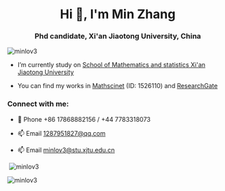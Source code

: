 <h1 align="center">Hi 👋, I'm Min Zhang</h1>
<h3 align="center">Phd candidate, Xi'an Jiaotong University, China</h3>

<p align="left"> <img src="https://komarev.com/ghpvc/?username=minlov3&label=Profile%20views&color=0e75b6&style=flat" alt="minlov3" /> </p>

- I’m currently study on [School of Mathematics and statistics Xi'an Jiaotong University](http://math.xjtu.edu.cn/)

- You can find my works in [Mathscinet](https://mathscinet.ams.org/mathscinet/MRAuthorID/1526110) (ID: 1526110)
                       and [ResearchGate](https://www.researchgate.net/profile/Min-Zhang-257)

<h3 align="left">Connect with me:</h3>

- 💬 Phone +86 17868882156 / +44 7783318073 

- 📫 Email [1287951827@qq.com](1287951827@qq.com)
- 📫 Email [minlov3@stu.xjtu.edu.cn](minlov3@stu.xjtu.edu.cn)  


<p align="left">
</p>

<p>&nbsp;<img align="center" src="https://github-readme-stats.vercel.app/api?username=minlov3&show_icons=true&locale=en" alt="minlov3" /></p>

<p><img align="center" src="https://github-readme-streak-stats.herokuapp.com/?user=minlov3&" alt="minlov3" /></p>
